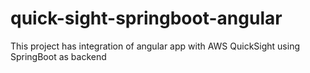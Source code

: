 # quick-sight-springboot-angular
This project has integration of angular app with AWS QuickSight using SpringBoot as backend
